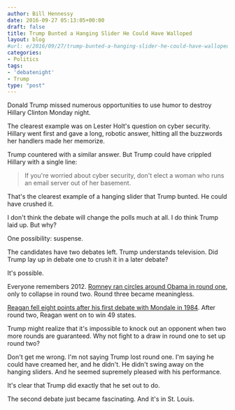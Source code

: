 ```yaml
---
author: Bill Hennessy
date: 2016-09-27 05:13:05+00:00
draft: false
title: Trump Bunted a Hanging Slider He Could Have Walloped
layout: blog
#url: e/2016/09/27/trump-bunted-a-hanging-slider-he-could-have-walloped/
categories:
- Politics
tags:
- 'debatenight'
- Trump
type: "post"
---
```


Donald Trump missed numerous opportunities to use humor to destroy Hillary Clinton Monday night.

The clearest example was on Lester Holt's question on cyber security. Hillary went first and gave a long, robotic answer, hitting all the buzzwords her handlers made her memorize.

Trump countered with a similar answer. But Trump could have crippled Hillary with a single line:



> If you're worried about cyber security, don't elect a woman who runs an email server out of her basement.



That's the clearest example of a hanging slider that Trump bunted. He could have crushed it.

I don't think the debate will change the polls much at all. I do think Trump laid up. But why?

One possibility: suspense.

The candidates have two debates left. Trump understands television. Did Trump lay up in debate one to crush it in a later debate?

It's possible.

Everyone remembers 2012. [Romney ran circles around Obama in round one](https://www.slate.com/blogs/weigel/2012/10/10/when_ronald_reagan_blew_a_presidential_debate_and_dropped_seven_points_in.html), only to collapse in round two. Round three became meaningless.

[Reagan fell eight points after his first debate with Mondale in 1984](https://www.slate.com/blogs/weigel/2012/10/10/when_ronald_reagan_blew_a_presidential_debate_and_dropped_seven_points_in.html). After round two, Reagan went on to win 49 states.

Trump might realize that it's impossible to knock out an opponent when two more rounds are guaranteed. Why not fight to a draw in round one to set up round two?

Don't get me wrong. I'm not saying Trump lost round one. I'm saying he could have creamed her, and he didn't. He didn't swing away on the hanging sliders. And he seemed supremely pleased with his performance.

It's clear that Trump did exactly that he set out to do.

The second debate just became fascinating. And it's in St. Louis.
